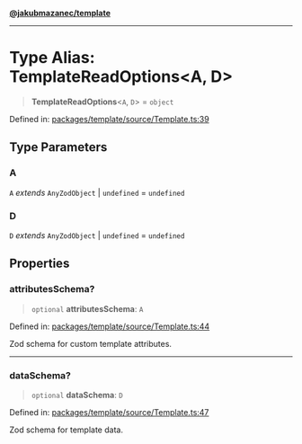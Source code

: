[**@jakubmazanec/template**](../README.md)

---

# Type Alias: TemplateReadOptions\<A, D\>

> **TemplateReadOptions**\<`A`, `D`\> = `object`

Defined in:
[packages/template/source/Template.ts:39](https://github.com/jakubmazanec/tools/blob/6fe16df773d5da14c29261ea934e72b3f99fabb7/packages/template/source/Template.ts#L39)

## Type Parameters

### A

`A` _extends_ `AnyZodObject` \| `undefined` = `undefined`

### D

`D` _extends_ `AnyZodObject` \| `undefined` = `undefined`

## Properties

### attributesSchema?

> `optional` **attributesSchema**: `A`

Defined in:
[packages/template/source/Template.ts:44](https://github.com/jakubmazanec/tools/blob/6fe16df773d5da14c29261ea934e72b3f99fabb7/packages/template/source/Template.ts#L44)

Zod schema for custom template attributes.

---

### dataSchema?

> `optional` **dataSchema**: `D`

Defined in:
[packages/template/source/Template.ts:47](https://github.com/jakubmazanec/tools/blob/6fe16df773d5da14c29261ea934e72b3f99fabb7/packages/template/source/Template.ts#L47)

Zod schema for template data.
